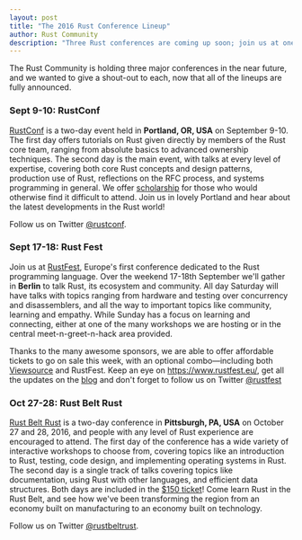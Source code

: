 ```yaml
---
layout: post
title: "The 2016 Rust Conference Lineup"
author: Rust Community
description: "Three Rust conferences are coming up soon; join us at one near you!"
---
```


The Rust Community is holding three major conferences in the near future, and we
wanted to give a shout-out to each, now that all of the lineups are fully
announced.

### Sept 9-10: RustConf

[RustConf](https://rustconf.com/) is a two-day event held in **Portland, OR,
USA** on September 9-10. The first day offers tutorials on Rust given directly
by members of the Rust core team, ranging from absolute basics to advanced
ownership techniques. The second day is the main event, with talks at every
level of expertise, covering both core Rust concepts and design patterns,
production use of Rust, reflections on the RFC process, and systems programming
in general. We offer
[scholarship](https://tilde.wufoo.com/forms/rustconf-scholarships/) for those
who would otherwise find it difficult to attend. Join us in lovely Portland and
hear about the latest developments in the Rust world!

Follow us on Twitter [@rustconf](https://twitter.com/rustconf).

### Sept 17-18: Rust Fest

Join us at [RustFest](https://www.rustfest.eu/), Europe's first conference
dedicated to the Rust programming language. Over the weekend 17-18th September
we'll gather in **Berlin** to talk Rust, its ecosystem and community. All day
Saturday will have talks with topics ranging from hardware and testing over
concurrency and disassemblers, and all the way to important topics like
community, learning and empathy. While Sunday has a focus on learning and
connecting, either at one of the many workshops we are hosting or in the central
meet-n-greet-n-hack area provided.

Thanks to the many awesome sponsors, we are able to offer affordable tickets to
go on sale this week, with an optional combo—including both
[Viewsource](https://viewsourceconf.org/berlin-2016/) and RustFest. Keep an eye
on https://www.rustfest.eu/, get all the updates on the
[blog](https://www.rustfest.eu/blog/) and don't forget to follow us on Twitter
[@rustfest](https://twitter.com/rustfest)

### Oct 27-28: Rust Belt Rust

[Rust Belt Rust](https://www.rust-belt-rust.com/) is a two-day conference in
**Pittsburgh, PA, USA** on October 27 and 28, 2016, and people with any level of
Rust experience are encouraged to attend. The first day of the conference has a
wide variety of interactive workshops to choose from, covering topics like an
introduction to Rust, testing, code design, and implementing operating systems
in Rust. The second day is a single track of talks covering topics like
documentation, using Rust with other languages, and efficient data
structures. Both days are included in the
[$150 ticket](https://www.eventbrite.com/e/rust-belt-rust-conference-registration-25729515674)!
Come learn Rust in the Rust Belt, and see how we've been transforming the region
from an economy built on manufacturing to an economy built on technology.

Follow us on Twitter [@rustbeltrust](https://twitter.com/rustbeltrust).
